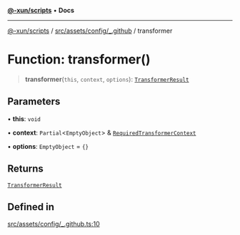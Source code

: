 [**@-xun/scripts**](../../../../../README.md) • **Docs**

***

[@-xun/scripts](../../../../../README.md) / [src/assets/config/\_.github](../README.md) / transformer

# Function: transformer()

> **transformer**(`this`, `context`, `options`): [`TransformerResult`](../../../type-aliases/TransformerResult.md)

## Parameters

• **this**: `void`

• **context**: `Partial`\<`EmptyObject`\> & [`RequiredTransformerContext`](../../../type-aliases/RequiredTransformerContext.md)

• **options**: `EmptyObject` = `{}`

## Returns

[`TransformerResult`](../../../type-aliases/TransformerResult.md)

## Defined in

[src/assets/config/\_.github.ts:10](https://github.com/Xunnamius/xscripts/blob/dc527d1504edcd9b99add252bcfe23abb9ef9d78/src/assets/config/_.github.ts#L10)
